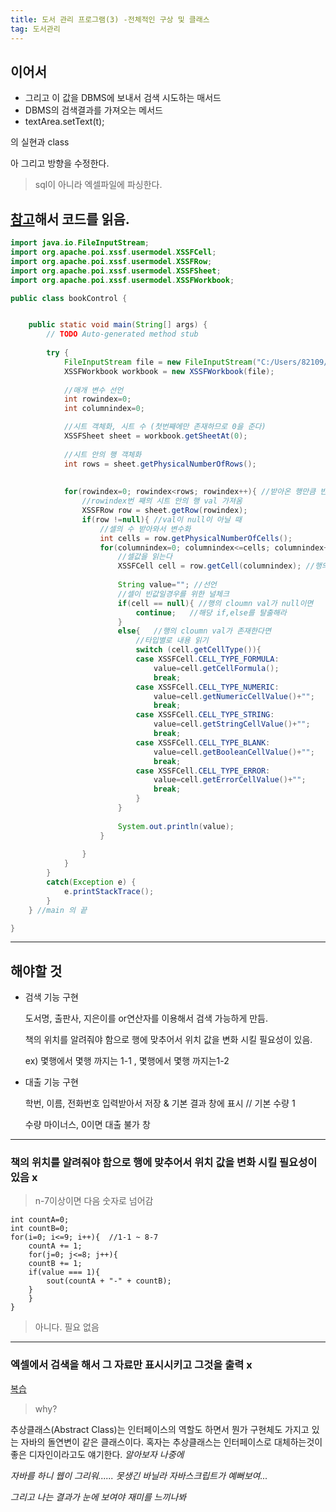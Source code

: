 ```yaml
---
title: 도서 관리 프로그램(3) -전체적인 구상 및 클래스
tag: 도서관리
---
```




## 이어서

+ 그리고 이 값을 DBMS에 보내서 검색 시도하는 매서드
+ DBMS의 검색결과를 가져오는 메서드
+ textArea.setText(t);

의 실현과 class

아 그리고 방향을 수정한다.

> sql이 아니라 엑셀파일에 파싱한다.

## [참고](https://huskdoll.tistory.com/890)해서 코드를 읽음.

```JAVA
import java.io.FileInputStream;
import org.apache.poi.xssf.usermodel.XSSFCell;
import org.apache.poi.xssf.usermodel.XSSFRow;
import org.apache.poi.xssf.usermodel.XSSFSheet;
import org.apache.poi.xssf.usermodel.XSSFWorkbook;

public class bookControl {


	public static void main(String[] args) {
		// TODO Auto-generated method stub
		
		try {
            FileInputStream file = new FileInputStream("C:/Users/82109/Documents/GitHub/bookControl/UI/bookList.xlsx");
            XSSFWorkbook workbook = new XSSFWorkbook(file);
            
            //매개 변수 선언
            int rowindex=0;
            int columnindex=0;

            //시트 객체화, 시트 수 (첫번째에만 존재하므로 0을 준다)
            XSSFSheet sheet = workbook.getSheetAt(0);
            
            //시트 안의 행 객체화
            int rows = sheet.getPhysicalNumberOfRows();
            
            
            for(rowindex=0; rowindex<rows; rowindex++){	//받아온 행만큼 반복
                //rowindex번 째의 시트 안의 행 val 가져옴
                XSSFRow row = sheet.getRow(rowindex);
                if(row !=null){	//val이 null이 아닐 때
                    //셀의 수 받아와서 변수화
                    int cells = row.getPhysicalNumberOfCells();
                    for(columnindex=0; columnindex<=cells; columnindex++){ //받아온 cloumn 만큼 반복
                        //셀값을 읽는다
                        XSSFCell cell = row.getCell(columnindex); //행의 column val을 가져옴
                        
                        String value=""; //선언
                        //셀이 빈값일경우를 위한 널체크
                        if(cell == null){ //행의 cloumn val가 null이면
                            continue;	//해당 if,else를 탈출해라
                        }
                        else{	//행의 cloumn val가 존재한다면
                            //타입별로 내용 읽기
                            switch (cell.getCellType()){
                            case XSSFCell.CELL_TYPE_FORMULA:
                                value=cell.getCellFormula();
                                break;
                            case XSSFCell.CELL_TYPE_NUMERIC:
                                value=cell.getNumericCellValue()+"";
                                break;
                            case XSSFCell.CELL_TYPE_STRING:
                                value=cell.getStringCellValue()+"";
                                break;
                            case XSSFCell.CELL_TYPE_BLANK:
                                value=cell.getBooleanCellValue()+"";
                                break;
                            case XSSFCell.CELL_TYPE_ERROR:
                                value=cell.getErrorCellValue()+"";
                                break;
                            }
                        }
                        
                        System.out.println(value);
                    }
 
                }
            }
		}
		catch(Exception e) {
			e.printStackTrace();
		}
	} //main 의 끝

}

```



---

## 해야할 것

+ 검색 기능 구현

  도서명, 출판사, 지은이를  or연산자를 이용해서 검색 가능하게 만듬.

  책의 위치를 알려줘야 함으로 행에 맞추어서 위치 값을 변화 시킬 필요성이 있음.

  ex) 몇행에서 몇행 까지는 1-1 , 몇행에서 몇행 까지는1-2

+ 대출 기능 구현

  학번, 이름, 전화번호 입력받아서 저장 & 기본 결과 창에 표시  // 기본 수량 1

  수량 마이너스, 0이면 대출 불가 창

  

---



### 책의 위치를 알려줘야 함으로 행에 맞추어서 위치 값을 변화 시킬 필요성이 있음  x

> n-7이상이면 다음 숫자로 넘어감

```
int countA=0;
int countB=0;
for(i=0; i<=9; i++){  //1-1 ~ 8-7
	countA += 1;
	for(j=0; j<=8; j++){
	countB += 1;
	if(value === 1){
		sout(countA + "-" + countB);
	}
	}
}
```

> 아니다. 필요 없음



---

### 엑셀에서 검색을 해서 그 자료만 표시시키고 그것을 출력 x

[복습](https://wikidocs.net/227)

> why?

추상클래스(Abstract Class)는 인터페이스의 역할도 하면서 뭔가 구현체도 가지고 있는 자바의 돌연변이 같은 클래스이다. 혹자는 추상클래스는 인터페이스로 대체하는것이 좋은 디자인이라고도 얘기한다. _알아보자 나중에_

_자바를 하니 웹이 그리워...... 못생긴 바닐라 자바스크립트가 예뻐보여..._

_그리고 나는 결과가 눈에 보여야 재미를 느끼나봐_







